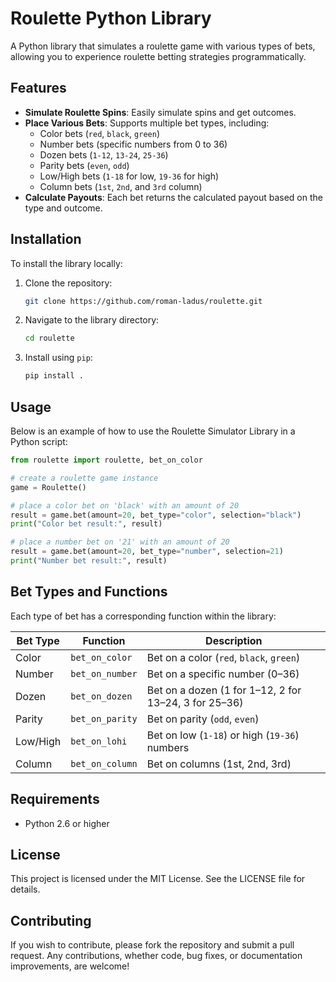 # Roulette Python Library

A Python library that simulates a roulette game with various types of bets, allowing you to experience roulette betting strategies programmatically.

## Features

- **Simulate Roulette Spins**: Easily simulate spins and get outcomes.
- **Place Various Bets**: Supports multiple bet types, including:
  - Color bets (`red`, `black`, `green`)
  - Number bets (specific numbers from 0 to 36)
  - Dozen bets (`1-12`, `13-24`, `25-36`)
  - Parity bets (`even`, `odd`)
  - Low/High bets (`1-18` for low, `19-36` for high)
  - Column bets (`1st`, `2nd`, and `3rd` column)
- **Calculate Payouts**: Each bet returns the calculated payout based on the type and outcome.

## Installation

To install the library locally:

1. Clone the repository:
   ```bash
   git clone https://github.com/roman-ladus/roulette.git
   ```
2. Navigate to the library directory:
   ```bash
   cd roulette
   ```
3. Install using `pip`:
   ```bash
   pip install .
   ```

## Usage

Below is an example of how to use the Roulette Simulator Library in a Python script:

```python
from roulette import roulette, bet_on_color

# create a roulette game instance
game = Roulette()

# place a color bet on 'black' with an amount of 20
result = game.bet(amount=20, bet_type="color", selection="black")
print("Color bet result:", result)

# place a number bet on '21' with an amount of 20
result = game.bet(amount=20, bet_type="number", selection=21)
print("Number bet result:", result)
```

## Bet Types and Functions

Each type of bet has a corresponding function within the library:

| Bet Type | Function         | Description                                             |
|----------|------------------|---------------------------------------------------------|
| Color    | `bet_on_color`   | Bet on a color (`red`, `black`, `green`)                |
| Number   | `bet_on_number`  | Bet on a specific number (0–36)                         |
| Dozen    | `bet_on_dozen`   | Bet on a dozen (1 for 1–12, 2 for 13–24, 3 for 25–36)  |
| Parity   | `bet_on_parity`  | Bet on parity (`odd`, `even`)                           |
| Low/High | `bet_on_lohi`    | Bet on low (`1-18`) or high (`19-36`) numbers           |
| Column   | `bet_on_column`  | Bet on columns (1st, 2nd, 3rd)                          |

## Requirements

- Python 2.6 or higher

## License

This project is licensed under the MIT License. See the LICENSE file for details.

## Contributing

If you wish to contribute, please fork the repository and submit a pull request. Any contributions, whether code, bug fixes, or documentation improvements, are welcome!
